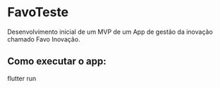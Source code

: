 # FavoTeste

Desenvolvimento inicial de um MVP de um App de gestão da inovação chamado Favo Inovação. 

## Como executar o app:
   flutter run 

